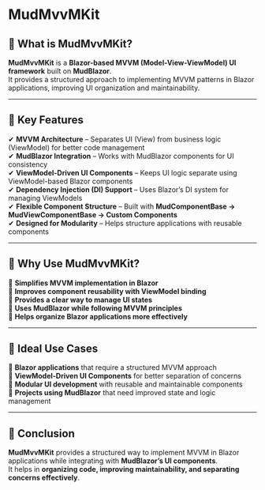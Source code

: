 # MudMvvMKit

## 📌 What is MudMvvMKit?
**MudMvvMKit** is a **Blazor-based MVVM (Model-View-ViewModel) UI framework** built on **MudBlazor**.  
It provides a structured approach to implementing MVVM patterns in Blazor applications, improving UI organization and maintainability.

---

## 🔹 Key Features
✔ **MVVM Architecture** – Separates UI (View) from business logic (ViewModel) for better code management  
✔ **MudBlazor Integration** – Works with MudBlazor components for UI consistency  
✔ **ViewModel-Driven UI Components** – Keeps UI logic separate using ViewModel-based Blazor components  
✔ **Dependency Injection (DI) Support** – Uses Blazor’s DI system for managing ViewModels  
✔ **Flexible Component Structure** – Built with **MudComponentBase → MudViewComponentBase → Custom Components**  
✔ **Designed for Modularity** – Helps structure applications with reusable components

---

## 🔹 Why Use MudMvvMKit?
🔹 **Simplifies MVVM implementation in Blazor**  
🔹 **Improves component reusability with ViewModel binding**  
🔹 **Provides a clear way to manage UI states**  
🔹 **Uses MudBlazor while following MVVM principles**  
🔹 **Helps organize Blazor applications more effectively**

---

## 🔹 Ideal Use Cases
🚀 **Blazor applications** that require a structured MVVM approach  
🚀 **ViewModel-Driven UI Components** for better separation of concerns  
🚀 **Modular UI development** with reusable and maintainable components  
🚀 **Projects using MudBlazor** that need improved state and logic management

---

## 📢 Conclusion
**MudMvvMKit** provides a structured way to implement MVVM in Blazor applications while integrating with **MudBlazor’s UI components**.  
It helps in **organizing code, improving maintainability, and separating concerns effectively**.

